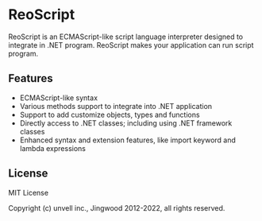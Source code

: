 # ReoScript

ReoScript is an ECMAScript-like script language interpreter designed to integrate in .NET program. ReoScript makes your application can run script program.

## Features

* ECMAScript-like syntax
* Various methods support to integrate into .NET application
* Support to add customize objects, types and functions
* Directly access to .NET classes; including using .NET framework classes
* Enhanced syntax and extension features, like import keyword and lambda expressions

## License

MIT License

Copyright (c) unvell inc., Jingwood 2012-2022, all rights reserved.
